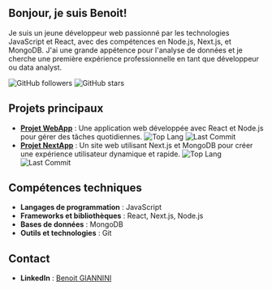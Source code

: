 ## Bonjour, je suis Benoit!

Je suis un jeune développeur web passionné par les technologies JavaScript et React, avec des compétences en Node.js, Next.js, et MongoDB. J'ai une grande appétence pour l'analyse de données et je cherche une première expérience professionnelle en tant que développeur ou data analyst.

![GitHub followers](https://img.shields.io/github/followers/Faooel?label=Follow&style=social) ![GitHub stars](https://img.shields.io/github/stars/Faooel?style=social)

## Projets principaux

- [**Projet WebApp**](https://github.com/jeandupont/webapp) : Une application web développée avec React et Node.js pour gérer des tâches quotidiennes.
  ![Top Lang](https://img.shields.io/github/languages/top/jeandupont/webapp) ![Last Commit](https://img.shields.io/github/last-commit/jeandupont/webapp)
- [**Projet NextApp**](https://github.com/jeandupont/nextapp) : Un site web utilisant Next.js et MongoDB pour créer une expérience utilisateur dynamique et rapide.
  ![Top Lang](https://img.shields.io/github/languages/top/jeandupont/nextapp) ![Last Commit](https://img.shields.io/github/last-commit/jeandupont/nextapp)

## Compétences techniques

- **Langages de programmation** : JavaScript
- **Frameworks et bibliothèques** : React, Next.js, Node.js
- **Bases de données** : MongoDB
- **Outils et technologies** : Git

## Contact

- **LinkedIn** : [Benoit GIANNINI](https://www.linkedin.com/in/jeandupont)

